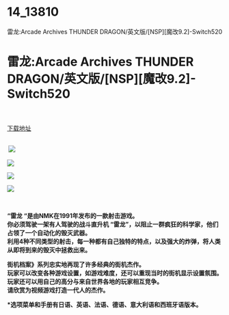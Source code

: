 # 14_13810
雷龙:Arcade Archives THUNDER DRAGON/英文版/[NSP][魔改9.2]-Switch520
# 雷龙:Arcade Archives THUNDER DRAGON/英文版/[NSP][魔改9.2]-Switch520
 <br/></br>
[下载地址](https://www.switch520.cc/article/13810 "下载地址")
<br/></br>

<p><strong>&nbsp;<img src="https://www.switch520.cc/muke_img/upload_art_editor_20210515-1_bcf1ad1f196d2847571f80c76ea13571.jpg"> </strong></p>
<p><strong><img src="https://www.switch520.cc/muke_img/upload_art_editor_20210515-1_e8993a3ac5c1b56072c3105e49ef4728.jpg"></strong></p>
<p><strong><img src="https://www.switch520.cc/muke_img/upload_art_editor_20210515-1_4329e7ff9f71383b486e5c78d98905dc.jpg"></strong></p>
<p><strong><img src="https://www.switch520.cc/muke_img/upload_art_editor_20210515-1_47e166a68ab972a050836518d47c9bbe.jpg"></strong></p>
<p><strong>&nbsp;</strong></p>
<p><strong>“雷龙 “是由NMK在1991年发布的一款射击游戏。</strong><br>
<strong>你必须驾驶一架有人驾驶的战斗直升机 “雷龙”，以阻止一群疯狂的科学家，他们占领了一个自动化的毁灭武器。</strong><br>
<strong>利用4种不同类型的射击，每一种都有自己独特的特点，以及强大的炸弹，将人类从即将到来的毁灭中拯救出来。</strong></p>
<p><strong>街机档案》系列忠实地再现了许多经典的街机杰作。</strong><br>
<strong>玩家可以改变各种游戏设置，如游戏难度，还可以重现当时的街机显示设置氛围。玩家还可以用自己的高分与来自世界各地的玩家相互竞争。</strong><br>
<strong>请欣赏为视频游戏打造一代人的杰作。</strong></p>
<p><strong>*选项菜单和手册有日语、英语、法语、德语、意大利语和西班牙语版本。</strong></p>
<p>&nbsp;</p>
